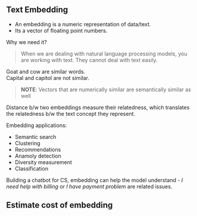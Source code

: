 ## Text Embedding

- An embedding is a numeric representation of data/text.
- Its a vector of floating point numbers.

Why we need it?
> When we are dealing with natural language processing models, you are working with text. They cannot deal with text easily.

Goat and cow are similar words.  
Capital and capitol are not similar. 

> **NOTE**: Vectors that are numerically similar are semantically similar as well

Distance b/w two embeddings measure their relatedness, which translates the relatedness b/w the text concept they represent.  

Embedding applications:
- Semantic search
- Clustering
- Recommendations
- Anamoly detection
- Diversity measurement
- Classification

Building a chatbot for CS, embedding can help the model understand - _I need help with billing_ or _I have payment problem_ are related issues.

## Estimate cost of embedding
